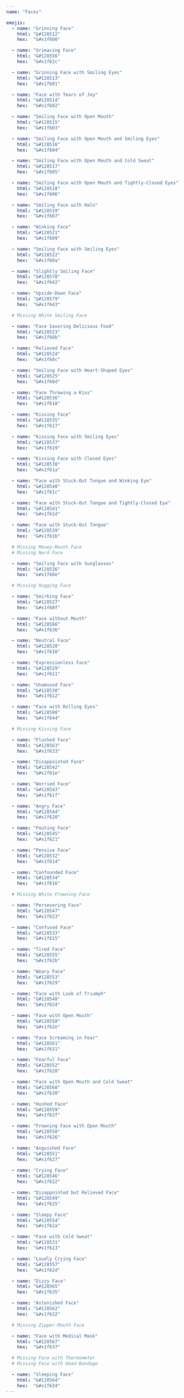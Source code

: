 ```yaml
---
name: "Faces"

emojis:
  - name: "Grinning Face"
    html: "&#128512"
    hex:  "&#x1f600"

  - name: "Grimacing Face"
    html: "&#128556"
    hex:  "&#x1f62c"

  - name: "Grinning Face with Smiling Eyes"
    html: "&#128513"
    hex:  "&#x1f601"

  - name: "Face with Tears of Joy"
    html: "&#128514"
    hex:  "&#x1f602"

  - name: "Smiling Face with Open Mouth"
    html: "&#128515"
    hex:  "&#x1f603"

  - name: "Smiling Face with Open Mouth and Smiling Eyes"
    html: "&#128516"
    hex:  "&#x1f604"

  - name: "Smiling Face with Open Mouth and Cold Sweat"
    html: "&#128517"
    hex:  "&#x1f605"

  - name: "Smiling Face with Open Mouth and Tightly-Closed Eyes"
    html: "&#128518"
    hex:  "&#x1f606"

  - name: "Smiling Face with Halo"
    html: "&#128519"
    hex:  "&#x1f607"

  - name: "Winking Face"
    html: "&#128521"
    hex:  "&#x1f609"

  - name: "Smiling Face with Smiling Eyes"
    html: "&#128522"
    hex:  "&#x1f60a"

  - name: "Slightly Smiling Face"
    html: "&#128578"
    hex:  "&#x1f642"

  - name: "Upside-Down Face"
    html: "&#128579"
    hex:  "&#x1f643"

  # Missing White Smiling Face

  - name: "Face Savoring Delicious Food"
    html: "&#128523"
    hex:  "&#x1f60b"

  - name: "Relieved Face"
    html: "&#128524"
    hex:  "&#x1f60c"

  - name: "Smiling Face with Heart-Shaped Eyes"
    html: "&#128525"
    hex:  "&#x1f60d"

  - name: "Face Throwing a Kiss"
    html: "&#128536"
    hex:  "&#x1f618"

  - name: "Kissing Face"
    html: "&#128535"
    hex:  "&#x1f617"

  - name: "Kissing Face with Smiling Eyes"
    html: "&#128537"
    hex:  "&#x1f619"

  - name: "Kissing Face with Closed Eyes"
    html: "&#128538"
    hex:  "&#x1f61a"

  - name: "Face with Stuck-Out Tongue and Winking Eye"
    html: "&#128540"
    hex:  "&#x1f61c"

  - name: "Face with Stuck-Out Tongue and Tightly-Closed Eye"
    html: "&#128541"
    hex:  "&#x1f61d"

  - name: "Face with Stuck-Out Tongue"
    html: "&#128539"
    hex:  "&#x1f61b"

  # Missing Money-Mouth Face
  # Missing Nerd Face

  - name: "Smiling Face with Sunglasses"
    html: "&#128526"
    hex:  "&#x1f60e"

  # Missing Hugging Face

  - name: "Smirking Face"
    html: "&#128527"
    hex:  "&#x1f60f"

  - name: "Face without Mouth"
    html: "&#128566"
    hex:  "&#x1f636"

  - name: "Neutral Face"
    html: "&#128528"
    hex:  "&#x1f610"

  - name: "Expressionless Face"
    html: "&#128529"
    hex:  "&#x1f611"

  - name: "Unamused Face"
    html: "&#128530"
    hex:  "&#x1f612"

  - name: "Face with Rolling Eyes"
    html: "&#128580"
    hex:  "&#x1f644"

  # Missing Kissing Face

  - name: "Flushed Face"
    html: "&#128563"
    hex:  "&#x1f633"

  - name: "Disappointed Face"
    html: "&#128542"
    hex:  "&#x1f61e"

  - name: "Worried Face"
    html: "&#128543"
    hex:  "&#x1f61f"

  - name: "Angry Face"
    html: "&#128544"
    hex:  "&#x1f620"

  - name: "Pouting Face"
    html: "&#128545"
    hex:  "&#x1f621"

  - name: "Pensive Face"
    html: "&#128532"
    hex:  "&#x1f614"

  - name: "Confounded Face"
    html: "&#128534"
    hex:  "&#x1f616"

  # Missing White Frowning Face

  - name: "Persevering Face"
    html: "&#128547"
    hex:  "&#x1f623"

  - name: "Confused Face"
    html: "&#128533"
    hex:  "&#x1f615"

  - name: "Tired Face"
    html: "&#128555"
    hex:  "&#x1f62b"

  - name: "Weary Face"
    html: "&#128553"
    hex:  "&#x1f629"

  - name: "Face with Look of Triumph"
    html: "&#128548"
    hex:  "&#x1f624"

  - name: "Face with Open Mouth"
    html: "&#128558"
    hex:  "&#x1f62e"

  - name: "Face Screaming in Fear"
    html: "&#128561"
    hex:  "&#x1f631"

  - name: "Fearful Face"
    html: "&#128552"
    hex:  "&#x1f628"

  - name: "Face with Open Mouth and Cold Sweat"
    html: "&#128560"
    hex:  "&#x1f630"

  - name: "Hushed Face"
    html: "&#128559"
    hex:  "&#x1f62f"

  - name: "Frowning Face with Open Mouth"
    html: "&#128550"
    hex:  "&#x1f626"

  - name: "Anguished Face"
    html: "&#128551"
    hex:  "&#x1f627"
  
  - name: "Crying Face"
    html: "&#128546"
    hex:  "&#x1f622"

  - name: "Disappointed but Relieved Face"
    html: "&#128549"
    hex:  "&#x1f625"

  - name: "Sleepy Face"
    html: "&#128554"
    hex:  "&#x1f62a"

  - name: "Face with Cold Sweat"
    html: "&#128531"
    hex:  "&#x1f613"

  - name: "Loudly Crying Face"
    html: "&#128557"
    hex:  "&#x1f62d"

  - name: "Dizzy Face"
    html: "&#128565"
    hex:  "&#x1f635"

  - name: "Astonished Face"
    html: "&#128562"
    hex:  "&#x1f632"

  # Missing Zipper-Mouth Face

  - name: "Face with Medical Mask"
    html: "&#128567"
    hex:  "&#x1f637"

  # Missing Face with Thermometer
  # Missing Face with Head-Bandage

  - name: "Sleeping Face"
    html: "&#128564"
    hex:  "&#x1f634"
---
```

